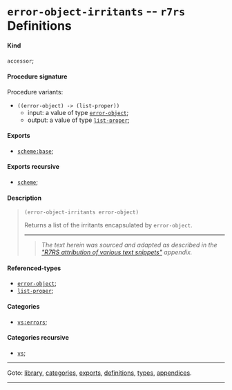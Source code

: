 

<a id='definition__r7rs__error-object-irritants'></a>

# `error-object-irritants` -- `r7rs` Definitions


<a id='definition__r7rs__error-object-irritants__kind'></a>

#### Kind

`accessor`;


<a id='definition__r7rs__error-object-irritants__procedure-signature'></a>

#### Procedure signature

Procedure variants:
 * `((error-object) -> (list-proper))`
   * input: a value of type [`error-object`](../../r7rs/types/error-object.md#type__r7rs__error-object);
   * output: a value of type [`list-proper`](../../r7rs/types/list-proper.md#type__r7rs__list-proper);


<a id='definition__r7rs__error-object-irritants__exports'></a>

#### Exports

 * [`scheme:base`](../../r7rs/exports/scheme_3a_base.md#export__r7rs__scheme_3a_base);


<a id='definition__r7rs__error-object-irritants__exports-recursive'></a>

#### Exports recursive

 * [`scheme`](../../r7rs/exports/scheme.md#export__r7rs__scheme);


<a id='definition__r7rs__error-object-irritants__description'></a>

#### Description

> ````
> (error-object-irritants error-object)
> ````
> 
> 
> Returns a list of the irritants encapsulated by `error-object`.
> 
> 
> ----
> > *The text herein was sourced and adapted as described in the ["R7RS attribution of various text snippets"](../../r7rs/appendices/attribution.md#appendix__r7rs__attribution) appendix.*


<a id='definition__r7rs__error-object-irritants__referenced-types'></a>

#### Referenced-types

 * [`error-object`](../../r7rs/types/error-object.md#type__r7rs__error-object);
 * [`list-proper`](../../r7rs/types/list-proper.md#type__r7rs__list-proper);


<a id='definition__r7rs__error-object-irritants__categories'></a>

#### Categories

 * [`vs:errors`](../../r7rs/categories/vs_3a_errors.md#category__r7rs__vs_3a_errors);


<a id='definition__r7rs__error-object-irritants__categories-recursive'></a>

#### Categories recursive

 * [`vs`](../../r7rs/categories/vs.md#category__r7rs__vs);

----

Goto: [library](../../r7rs/_index.md#library__r7rs), [categories](../../r7rs/categories/_index.md#toc__r7rs__categories), [exports](../../r7rs/exports/_index.md#toc__r7rs__exports), [definitions](../../r7rs/definitions/_index.md#toc__r7rs__definitions), [types](../../r7rs/types/_index.md#toc__r7rs__types), [appendices](../../r7rs/appendices/_index.md#toc__r7rs__appendices).

----

